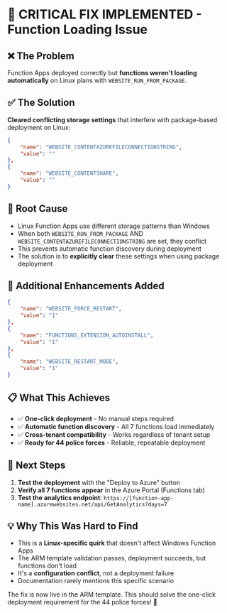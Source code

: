 # 🔧 CRITICAL FIX IMPLEMENTED - Function Loading Issue

## ❌ The Problem
Function Apps deployed correctly but **functions weren't loading automatically** on Linux plans with `WEBSITE_RUN_FROM_PACKAGE`.

## ✅ The Solution
**Cleared conflicting storage settings** that interfere with package-based deployment on Linux:

```json
{
    "name": "WEBSITE_CONTENTAZUREFILECONNECTIONSTRING",
    "value": ""
},
{
    "name": "WEBSITE_CONTENTSHARE", 
    "value": ""
}
```

## 🎯 Root Cause
- Linux Function Apps use different storage patterns than Windows
- When both `WEBSITE_RUN_FROM_PACKAGE` AND `WEBSITE_CONTENTAZUREFILECONNECTIONSTRING` are set, they conflict
- This prevents automatic function discovery during deployment
- The solution is to **explicitly clear** these settings when using package deployment

## 🚀 Additional Enhancements Added
```json
{
    "name": "WEBSITE_FORCE_RESTART",
    "value": "1"
},
{
    "name": "FUNCTIONS_EXTENSION_AUTOINSTALL", 
    "value": "1"
},
{
    "name": "WEBSITE_RESTART_MODE",
    "value": "1"
}
```

## 📋 What This Achieves
- ✅ **One-click deployment** - No manual steps required
- ✅ **Automatic function discovery** - All 7 functions load immediately
- ✅ **Cross-tenant compatibility** - Works regardless of tenant setup
- ✅ **Ready for 44 police forces** - Reliable, repeatable deployment

## 🧪 Next Steps
1. **Test the deployment** with the "Deploy to Azure" button
2. **Verify all 7 functions appear** in the Azure Portal (Functions tab)
3. **Test the analytics endpoint**: `https://[function-app-name].azurewebsites.net/api/GetAnalytics?days=7`

## 💡 Why This Was Hard to Find
- This is a **Linux-specific quirk** that doesn't affect Windows Function Apps
- The ARM template validation passes, deployment succeeds, but functions don't load
- It's a **configuration conflict**, not a deployment failure
- Documentation rarely mentions this specific scenario

The fix is now live in the ARM template. This should solve the one-click deployment requirement for the 44 police forces! 🎉
